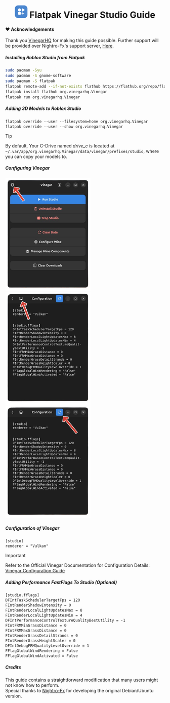 <body>
    <h1 align="center">
        <img src="https://github.com/Nightro-Fx/Flatpak-Vinegar-Guide/blob/main/img/Flathub.png" width="40" alt="Logo"/> 
        Flatpak Vinegar Studio Guide
    </h1>
</html>

#### ❤️ Acknowledgements  
Thank you [VinegarHQ](https://vinegarhq.org/) for making this guide possible. Further support will be provided over Nightro-Fx's support server, [Here](https://discord.gg/kNHaaFsGZ2).

##### Installing Roblox Studio from Flatpak
```bash
sudo pacman -Syu
sudo pacman -S gnome-software
sudo pacman -S flatpak
flatpak remote-add --if-not-exists flathub https://flathub.org/repo/flathub.flatpakrepo
flatpak install flathub org.vinegarhq.Vinegar
flatpak run org.vinegarhq.Vinegar
```
##### Adding 3D Models to Roblox Studio
```
flatpak override --user --filesystem=home org.vinegarhq.Vinegar
flatpak override --user --show org.vinegarhq.Vinegar
```
>[!TIP]
> By default, Your C-Drive named *drive_c* is located at `~/.var/app/org.vinegarhq.Vinegar/data/vinegar/prefixes/studio`, where you can copy your models to.

##### Configuring Vinegar
<img src="https://github.com/Nightro-Fx/Flatpak-Vinegar-Guide/blob/main/img/Main%20Menu.png" width="270" alt="Logo"/> <img src="https://github.com/Nightro-Fx/Flatpak-Vinegar-Guide/blob/main/img/Config%20Menu.png" width="270" alt="Logo"/> <img src="https://github.com/Nightro-Fx/Flatpak-Vinegar-Guide/blob/main/img/Documentation.png" width="270" alt="Logo"/> 

##### Configuration of Vinegar
```
[studio]
renderer = "Vulkan"
```
>[!IMPORTANT]
> Refer to the Official Vinegar Documentation for Configuration Details:
> [Vinegar Configuration Guide](https://vinegarhq.org/Configuration/)

##### Adding Performance FastFlags To Studio (Optional)
```
[studio.fflags]
DFIntTaskSchedulerTargetFps = 120
FIntRenderShadowIntensity = 0
FIntRenderLocalLightUpdatesMax = 8
FIntRenderLocalLightUpdatesMin = 4
DFIntPerformanceControlTextureQualityBestUtility = -1
FIntFRMMinGrassDistance = 0  
FIntFRMMaxGrassDistance = 0  
FIntRenderGrassDetailStrands = 0  
FIntRenderGrassHeightScaler = 0  
DFIntDebugFRMQualityLevelOverride = 1
FFlagGlobalWindRendering = False  
FFlagGlobalWindActivated = False  
```

##### Credits  
This guide contains a straightforward modification that many users might not know how to perform.  
Special thanks to [Nightro-Fx](https://github.com/Nightro-Fx) for developing the original Debian/Ubuntu version.
